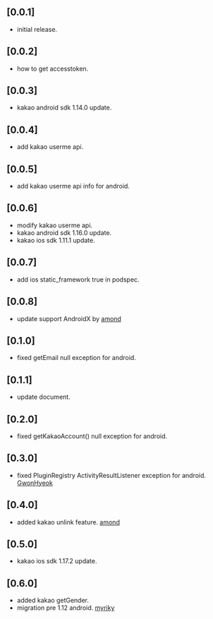 ## [0.0.1]

* initial release.

## [0.0.2]

* how to get accesstoken.

## [0.0.3]

* kakao android sdk 1.14.0 update.

## [0.0.4]

* add kakao userme api.

## [0.0.5]

* add kakao userme api info for android.

## [0.0.6]

* modify kakao userme api.
* kakao android sdk 1.16.0 update.
* kakao ios sdk 1.11.1 update.

## [0.0.7]

* add ios static_framework true in podspec.

## [0.0.8]

* update support AndroidX by [amond](https://github.com/amondnet)

## [0.1.0]

* fixed getEmail null exception for android.

## [0.1.1]

* update document.

## [0.2.0]

* fixed getKakaoAccount() null exception for android.

## [0.3.0]

* fixed PluginRegistry ActivityResultListener exception for android. [GwonHyeok](https://github.com/GwonHyeok)

## [0.4.0]

* added kakao unlink feature. [amond](https://github.com/amondnet)

## [0.5.0]

* kakao ios sdk 1.17.2 update.

## [0.6.0]

* added kakao getGender.
* migration pre 1.12 android. [myriky](https://github.com/myriky)